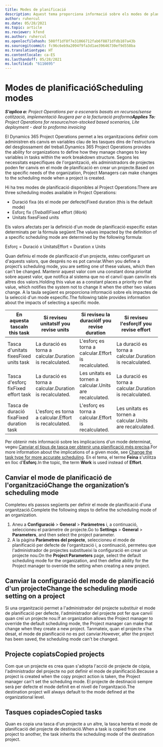 ```yaml
---
title: Modes de planificació
description: Aquest tema proporciona informació sobre els modes de planificació.
author: ruhercul
ms.date: 05/28/2021
ms.topic: article
ms.reviewer: kfend
ms.author: ruhercul
ms.openlocfilehash: 508ff1df8f7e31066712fab6f8871dfdb107a43b
ms.sourcegitcommit: fc96c6eb9a2094f9fa3d1ae39646730ef9d558ba
ms.translationtype: HT
ms.contentlocale: ca-ES
ms.lasthandoff: 05/28/2021
ms.locfileid: "6116695"
---
```

# <a name="scheduling-modes"></a><span data-ttu-id="52869-103">Modes de planificació</span><span class="sxs-lookup"><span data-stu-id="52869-103">Scheduling modes</span></span>

<span data-ttu-id="52869-104">_**S'aplica a:** Project Operations per a escenaris basats en recursos/sense cotització, implementació lleugera per a la facturació proforma_</span><span class="sxs-lookup"><span data-stu-id="52869-104">_**Applies To:** Project Operations for resource/non-stocked based scenarios, Lite deployment - deal to proforma invoicing_</span></span>


<span data-ttu-id="52869-105">El Dynamics 365 Project Operations permet a les organitzacions definir com administren els canvis en variables clau de les tasques dins de l'estructura del desglossament del treball.</span><span class="sxs-lookup"><span data-stu-id="52869-105">Dynamics 365 Project Operations provides the ability for organizations to define how they manage changes to key variables in tasks within the work breakdown structure.</span></span> <span data-ttu-id="52869-106">Segons les necessitats específiques de l'organització, els administradors de projectes poden fer canvis en el mode de planificació en crear un projecte.</span><span class="sxs-lookup"><span data-stu-id="52869-106">Based on the specific needs of the organization, Project Managers can make changes to the scheduling mode when a project is created.</span></span>

<span data-ttu-id="52869-107">Hi ha tres modes de planificació disponibles al Project Operations:</span><span class="sxs-lookup"><span data-stu-id="52869-107">There are three scheduling modes available in Project Operations:</span></span>

  - <span data-ttu-id="52869-108">Duració fixa (és el mode per defecte)</span><span class="sxs-lookup"><span data-stu-id="52869-108">Fixed duration (this is the default mode)</span></span>
  - <span data-ttu-id="52869-109">Esforç fix (*Treball*)</span><span class="sxs-lookup"><span data-stu-id="52869-109">Fixed effort (*Work*)</span></span>
  - <span data-ttu-id="52869-110">Unitats fixes</span><span class="sxs-lookup"><span data-stu-id="52869-110">Fixed units</span></span>

<span data-ttu-id="52869-111">Els valors afectats per la definició d'un mode de planificació específic estan determinats per la fórmula següent:</span><span class="sxs-lookup"><span data-stu-id="52869-111">The values impacted by the definition of a specific scheduling mode are determined by the following formula:</span></span>

  <span data-ttu-id="52869-112">Esforç = Duració x Unitats</span><span class="sxs-lookup"><span data-stu-id="52869-112">Effort  = Duration x Units</span></span>

<span data-ttu-id="52869-113">Quan definiu el mode de planificació d'un projecte, esteu configurant un d'aquests valors, que després no es pot canviar.</span><span class="sxs-lookup"><span data-stu-id="52869-113">When you define a project’s scheduling mode, you are setting one of these values, which then can't be changed.</span></span> <span data-ttu-id="52869-114">Mantenir aquest valor com una constant dona prioritat sobre aquest valor, que notifica al sistema que no el canviï quan canviïn els altres dos valors.</span><span class="sxs-lookup"><span data-stu-id="52869-114">Holding this value as a constant places a priority on that value, which notifies the system not to change it when the other two values change.</span></span> <span data-ttu-id="52869-115">A la taula següent es proporciona informació sobre els impactes de la selecció d'un mode específic.</span><span class="sxs-lookup"><span data-stu-id="52869-115">The following table provides information about the impacts of selecting a specific mode.</span></span>

| <span data-ttu-id="52869-116">**En aquesta tasca**</span><span class="sxs-lookup"><span data-stu-id="52869-116">**In this task**</span></span>             | <span data-ttu-id="52869-117">**Si reviseu unitats**</span><span class="sxs-lookup"><span data-stu-id="52869-117">**If you revise units**</span></span>   | <span data-ttu-id="52869-118">**Si reviseu la duració**</span><span class="sxs-lookup"><span data-stu-id="52869-118">**If you revise duration**</span></span> | <span data-ttu-id="52869-119">**Si reviseu l'esforç**</span><span class="sxs-lookup"><span data-stu-id="52869-119">**If you revise effort**</span></span>  |
|----------------------|---------------------------|----------------------------|---------------------------|
| <span data-ttu-id="52869-120">Tasca d'unitats fixes</span><span class="sxs-lookup"><span data-stu-id="52869-120">Fixed units task</span></span>     | <span data-ttu-id="52869-121">La duració es torna a calcular.</span><span class="sxs-lookup"><span data-stu-id="52869-121">Duration is recalculated.</span></span> | <span data-ttu-id="52869-122">L'esforç es torna a calcular.</span><span class="sxs-lookup"><span data-stu-id="52869-122">Effort is recalculated.</span></span>    | <span data-ttu-id="52869-123">La duració es torna a calcular.</span><span class="sxs-lookup"><span data-stu-id="52869-123">Duration is recalculated.</span></span> |
| <span data-ttu-id="52869-124">Tasca d'esforç fix</span><span class="sxs-lookup"><span data-stu-id="52869-124">Fixed effort task</span></span>    | <span data-ttu-id="52869-125">La duració es torna a calcular.</span><span class="sxs-lookup"><span data-stu-id="52869-125">Duration is recalculated.</span></span> | <span data-ttu-id="52869-126">Les unitats es tornen a calcular.</span><span class="sxs-lookup"><span data-stu-id="52869-126">Units are recalculated.</span></span>    | <span data-ttu-id="52869-127">La duració es torna a calcular.</span><span class="sxs-lookup"><span data-stu-id="52869-127">Duration is recalculated.</span></span> |
| <span data-ttu-id="52869-128">Tasca de duració fixa</span><span class="sxs-lookup"><span data-stu-id="52869-128">Fixed duration task</span></span>  | <span data-ttu-id="52869-129">L'esforç es torna a calcular.</span><span class="sxs-lookup"><span data-stu-id="52869-129">Effort is recalculated.</span></span>   | <span data-ttu-id="52869-130">L'esforç es torna a calcular.</span><span class="sxs-lookup"><span data-stu-id="52869-130">Effort is recalculated.</span></span>    | <span data-ttu-id="52869-131">Les unitats es tornen a calcular.</span><span class="sxs-lookup"><span data-stu-id="52869-131">Units are recalculated.</span></span>   |

<span data-ttu-id="52869-132">Per obtenir més informació sobre les implicacions d'un mode determinat, vegeu [Canviar el tipus de tasca per obtenir una planificació més precisa](https://support.microsoft.com/en-us/office/change-the-task-type-for-more-accurate-scheduling-b0b969ad-45bc-4e9e-8967-435587548a72).</span><span class="sxs-lookup"><span data-stu-id="52869-132">For more information about the implications of a given mode, see [Change the task type for more accurate scheduling](https://support.microsoft.com/en-us/office/change-the-task-type-for-more-accurate-scheduling-b0b969ad-45bc-4e9e-8967-435587548a72).</span></span> <span data-ttu-id="52869-133">En el tema, el terme **Feina** s'utilitza en lloc d'**Esforç**.</span><span class="sxs-lookup"><span data-stu-id="52869-133">In the topic, the term **Work** is used instead of **Effort**.</span></span>

## <a name="change-the-organizations-scheduling-mode"></a><span data-ttu-id="52869-134">Canviar el mode de planificació de l'organització</span><span class="sxs-lookup"><span data-stu-id="52869-134">Change the organization’s scheduling mode</span></span>

<span data-ttu-id="52869-135">Completeu els passos següents per definir el mode de planificació d'una organització.</span><span class="sxs-lookup"><span data-stu-id="52869-135">Complete the following steps to define the scheduling mode of an organization.</span></span>

1. <span data-ttu-id="52869-136">Aneu a **Configuració** \> **General** \> **Paràmetres** i, a continuació, seleccioneu el paràmetre de projecte.</span><span class="sxs-lookup"><span data-stu-id="52869-136">Go to **Settings** \> **General** \> **Parameters**, and then select the project parameter.</span></span> 
2. <span data-ttu-id="52869-137">A la pàgina **Paràmetres del projecte**, seleccioneu el mode de planificació per defecte de l'organització i, a continuació, permeteu que l'administrador de projectes substitueixi la configuració en crear un projecte nou.</span><span class="sxs-lookup"><span data-stu-id="52869-137">On the **Project Parameters** page, select the default scheduling mode for the organization, and then define ability for the Project manager to override the setting when creating a new project.</span></span>

## <a name="change-the-scheduling-mode-setting-on-a-project"></a><span data-ttu-id="52869-138">Canviar la configuració del mode de planificació d'un projecte</span><span class="sxs-lookup"><span data-stu-id="52869-138">Change the scheduling mode setting on a project</span></span>

<span data-ttu-id="52869-139">Si una organització permet a l'administrador del projecte substituir el mode de planificació per defecte, l'administrador del projecte pot fer que canviï quan creï un projecte nou.</span><span class="sxs-lookup"><span data-stu-id="52869-139">If an organization allows the Project manager to override the default scheduling mode, the Project manager can make that change when they create a new project.</span></span> <span data-ttu-id="52869-140">Tanmateix, quan el projecte s'ha desat, el mode de planificació no es pot canviar.</span><span class="sxs-lookup"><span data-stu-id="52869-140">However, after the project has been saved, the scheduling mode can't be changed.</span></span>

## <a name="copied-projects"></a><span data-ttu-id="52869-141">Projecte copiats</span><span class="sxs-lookup"><span data-stu-id="52869-141">Copied projects</span></span>

<span data-ttu-id="52869-142">Com que un projecte es crea quan s'adopta l'acció de projecte de còpia, l'administrador del projecte no pot definir el mode de planificació.</span><span class="sxs-lookup"><span data-stu-id="52869-142">Because a project is created when the copy project action is taken, the Project manager can't set the scheduling mode.</span></span> <span data-ttu-id="52869-143">El projecte de destinació sempre serà per defecte el mode definit en el nivell de l'organització.</span><span class="sxs-lookup"><span data-stu-id="52869-143">The destination project will always default to the mode defined at the organizational level.</span></span>

## <a name="copied-tasks"></a><span data-ttu-id="52869-144">Tasques copiades</span><span class="sxs-lookup"><span data-stu-id="52869-144">Copied tasks</span></span>

<span data-ttu-id="52869-145">Quan es copia una tasca d'un projecte a un altre, la tasca hereta el mode de planificació del projecte de destinació.</span><span class="sxs-lookup"><span data-stu-id="52869-145">When a task is copied from one project to another, the task inherits the scheduling mode of the destination project.</span></span>
